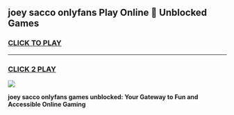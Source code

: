 
## joey sacco onlyfans Play Online 👋 Unblocked Games
<h3>
<a href="https://premium.freeplayer.one?title=joey_sacco_onlyfans&ref=19F">CLICK TO PLAY</a></h3>
<hr>

<h3>
<a href="https://premium.freeplayer.one?title=joey_sacco_onlyfans&ref=19F">CLICK 2 PLAY</a>
  
</h3>

<a href="https://premium.freeplayer.one?title=joey_sacco_onlyfans&ref=19F"><img src="https://clearcache.store/games.png"></a>


**joey sacco onlyfans games unblocked: Your Gateway to Fun and Accessible Online Gaming**
